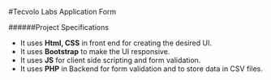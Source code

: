 #Tecvolo Labs Application Form

######Project Specifications
   * It uses **Html, CSS** in front end for creating the desired UI.
   * It uses **Bootstrap** to make the UI responsive.
   * It uses **JS** for client side scripting and form validation.
   * It uses **PHP** in Backend for form validation and to store data in CSV files.